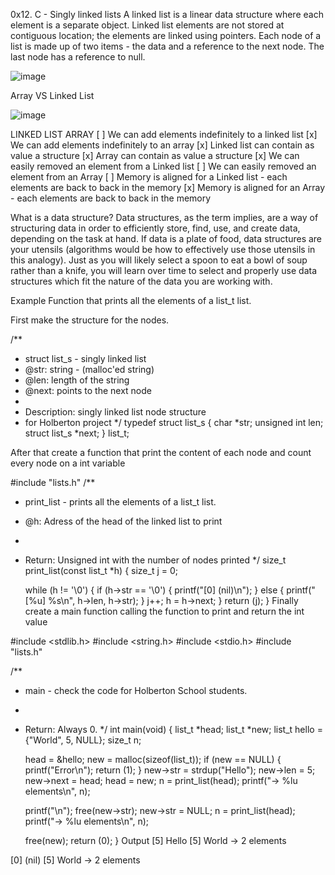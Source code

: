 0x12. C - Singly linked lists
A linked list is a linear data structure where each element is a separate object. Linked list elements are not stored at contiguous location; the elements are linked using pointers. Each node of a list is made up of two items - the data and a reference to the next node. The last node has a reference to null.

![image](https://user-images.githubusercontent.com/81376427/164456812-e11a63bc-5402-4feb-bea1-076e217fc2f1.png)

Array VS Linked List

![image](https://user-images.githubusercontent.com/81376427/164456884-3dbf91b6-3fc0-45bb-966f-0d08e3aa6b60.png)

LINKED LIST	ARRAY
[ ] We can add elements indefinitely to a linked list	[x] We can add elements indefinitely to an array
[x] Linked list can contain as value a structure	[x] Array can contain as value a structure
[x] We can easily removed an element from a Linked list	[ ] We can easily removed an element from an Array
[ ] Memory is aligned for a Linked list - each elements are back to back in the memory	[x] Memory is aligned for an Array - each elements are back to back in the memory


What is a data structure?
Data structures, as the term implies, are a way of structuring data in order to efficiently store, find, use, and create data, depending on the task at hand. If data is a plate of food, data structures are your utensils (algorithms would be how to effectively use those utensils in this analogy). Just as you will likely select a spoon to eat a bowl of soup rather than a knife, you will learn over time to select and properly use data structures which fit the nature of the data you are working with.

Example
Function that prints all the elements of a list_t list.

First make the structure for the nodes.

/**
 * struct list_s - singly linked list
 * @str: string - (malloc'ed string)
 * @len: length of the string
 * @next: points to the next node
 *
 * Description: singly linked list node structure
 * for Holberton project
 */
typedef struct list_s
{
	char *str;
	unsigned int len;
	struct list_s *next;
} list_t;

After that create a function that print the content of each node and count every node on a int variable

#include "lists.h"
/**
 * print_list -  prints all the elements of a list_t list.
 * @h: Adress of the head of the linked list to print
 *
 * Return: Unsigned int with the number of nodes printed
 */
size_t print_list(const list_t *h)
{
	size_t j = 0;

	while (h != '\0')
	{
		if (h->str == '\0')
		{
			printf("[0] (nil)\n");
		}
		else
		{
			printf("[%u] %s\n", h->len, h->str);
		}
		j++;
		h = h->next;
	}
	return (j);
}
Finally create a main function calling the function to print and return the int value

#include <stdlib.h>
#include <string.h>
#include <stdio.h>
#include "lists.h"

/**
 * main - check the code for Holberton School students.
 *
 * Return: Always 0.
 */
int main(void)
{
	list_t *head;
	list_t *new;
	list_t hello = {"World", 5, NULL};
	size_t n;

	head = &hello;
	new = malloc(sizeof(list_t));
	if (new == NULL)
	{
		printf("Error\n");
		return (1);
	}
	new->str = strdup("Hello");
	new->len = 5;
	new->next = head;
	head = new;
	n = print_list(head);
	printf("-> %lu elements\n", n);

	printf("\n");
	free(new->str);
	new->str = NULL;
	n = print_list(head);
	printf("-> %lu elements\n", n);

	free(new);
	return (0);
}
Output
[5] Hello
[5] World
-> 2 elements

[0] (nil)
[5] World
-> 2 elements
